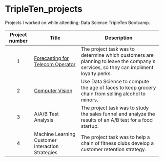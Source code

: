 # TripleTen_projects
Projects I worked on while attending; Data Science TripleTen Bootcamp.


| Project number | Title | Description |
| :-----------: | ----------- |----------- |
| 1 | [Forecasting for Telecom Operator](https://github.com/ZiggySway/Machine_Learning_and_Data_Projects__BrandiBooth/blob/main/To_upload/Sprint_17_completed.ipynb)| The project task was to determine which customers are planning to leave the company's services, so they can impliment loyalty perks. |
| 2 | [Computer Vision](https://github.com/ZiggySway/Machine_Learning_and_Data_Projects__BrandiBooth/tree/main/Computer_vision_upload) | Use Data Science to compute the age of faces to keep grocery chain from selling alcohol to minors.  |
| 3 | A/A/B Test Analysis | The project task was to study the sales funnel and analyze the results of an A/B test for a food startup. |
| 4 | Machine Learning Customer Interaction Strategies | The project task was to help a chain of fitness clubs develop a customer retention strategy. |
